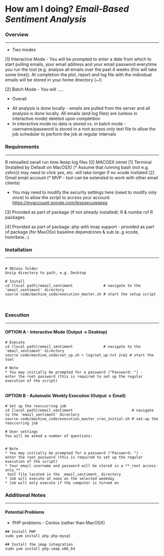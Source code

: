 # How am I doing? _Email-Based Sentiment Analysis_

### Overview
--------------------------------

* Two modes

[1] Interactive Mode - You will be prompted to enter a date from which to start pulling emails, your email address and your email password everytime you run the tool (e.g. analyse all emails over the past 4 weeks (this will take some time)). At completion the plot, report and log file with the individual emails will be stored in your home directory (~/)

[2] Batch Mode - You will .....


* Overall
- All analysis is done locally - emails are pulled from the server and all analysis is done locally. All emails (and log files) are (unless in interactive mode) deleted upon complettion
- In interactive mode no data is stored vs. in batch mode - username/password is stored in a root access only text file to allow the job scheduler to perform the job at regular intervals

### Requirements
--------------------------------
R reinsalled
oerall run time
lkeep log files
[0] MACOSX
intnet
[1] Terminal (Installed by Default on MacOSX) (* Assume that running bash (not e.g. zshrc))
may need to click yes, etc. will take longer if no xcode instlaled
[2] Gmail email account (* MVP - tool can be extended to work with other email clients)
* You may need to modify the security settings here (need to modify only once)
to allow the script to access your account: https://myaccount.google.com/lesssecureapps

[3] Provided as part of package (if not already installed): R & numbe rof R packages

[4] Provided as part of package: php with imap support - provided as part of package (for MaxOSx)
baseline dependcines & sub (e..g xcode, homrbew...)
### Installation
--------------------------------
````

# Obtain folder
Unzip directory to path, e.g. Desktop

# Install
cd [local path]/email_sentiment              # navigate to the 'email_sentiment' directory
source code/machine_code/execution_master.sh # start the setup script 



````

### Execution
--------------------------------

#### OPTION A - Interactive Mode (Output -> Desktop)
````
# Execute
cd [local path]/email_sentiment              # navigate to the 'email_sentiment' directory
source code/machine_code/set_up.sh > log/set_up.txt 2>&1 # start the tool

# Note
* You may initially be prompted for a password ("Password: ") - 
enter the root password (this is required to set up the regular execution of the script)


````

#### OPTION B - Automatic Weekly Execution (Output -> Email)

````
# Set up the reoccurring job
cd [local path]/email_sentiment                           # navigate to the 'email_sentiment' directory
source code/machine_code/execution_master_cron_initial.sh # set-up the reoccurring job

# User settings
You will be asked a number of questions: 


# Note
* You may initially be prompted for a password ("Password: ") - 
enter the root password (this is required to set up the regular execution of the script)
* Your email username and password will be stored in a **_root access-only_**
 text file located in the _email_sentiment_ directory
* Job will execute at noon on the selected weekday 
* Job will only execute if the computer is turned on 

````

### Additional Notes
--------------------------------

#### Potential Problems

* PHP problems - Centos (rather than MacOSX)

````
## Install PHP
sudo yum install php php-mysql

## Install the imap integration
sudo yum install php-imap.x86_64

````
